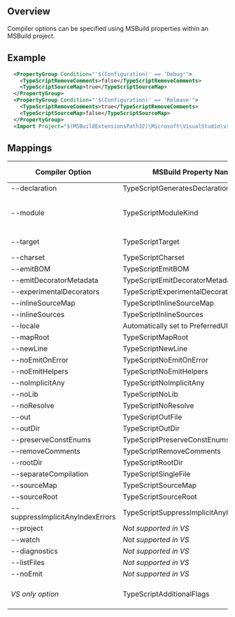 ## Overview
Compiler options can be specified using MSBuild properties within an MSBuild project.

## Example

```XML
  <PropertyGroup Condition="'$(Configuration)' == 'Debug'">
    <TypeScriptRemoveComments>false</TypeScriptRemoveComments>
    <TypeScriptSourceMap>true</TypeScriptSourceMap>
  </PropertyGroup>
  <PropertyGroup Condition="'$(Configuration)' == 'Release'">
    <TypeScriptRemoveComments>true</TypeScriptRemoveComments>
    <TypeScriptSourceMap>false</TypeScriptSourceMap>
  </PropertyGroup>
  <Import Project="$(MSBuildExtensionsPath32)\Microsoft\VisualStudio\v$(VisualStudioVersion)\TypeScript\Microsoft.TypeScript.targets" Condition="Exists('$(MSBuildExtensionsPath32)\Microsoft\VisualStudio\v$(VisualStudioVersion)\TypeScript\Microsoft.TypeScript.targets')" />
```

## Mappings

Compiler Option   | MSBuild Property Name | Allowed Values
------------------|-----------------------|-----------------
--declaration     | TypeScriptGeneratesDeclarations | boolean
--module          | TypeScriptModuleKind  | AMD, CommonJs, UMD, or System
--target          | TypeScriptTarget      | ES3, ES5, or ES6
--charset         | TypeScriptCharset     |                           
--emitBOM         | TypeScriptEmitBOM     | boolean     
--emitDecoratorMetadata | TypeScriptEmitDecoratorMetadata | boolean
--experimentalDecorators | TypeScriptExperimentalDecorators | boolean
--inlineSourceMap | TypeScriptInlineSourceMap |  boolean
--inlineSources   | TypeScriptInlineSources|  boolean
--locale          | Automatically set to PreferredUILang value |
--mapRoot         | TypeScriptMapRoot       | File path 
--newLine         | TypeScriptNewLine       | CRLF or LF
--noEmitOnError   | TypeScriptNoEmitOnError | boolean
--noEmitHelpers   | TypeScriptNoEmitHelpers | boolean
--noImplicitAny   | TypeScriptNoImplicitAny | boolean
--noLib           | TypeScriptNoLib       | boolean
--noResolve       | TypeScriptNoResolve   | boolean
--out             | TypeScriptOutFile     | File path
--outDir          | TypeScriptOutDir      | File path
--preserveConstEnums | TypeScriptPreserveConstEnums | boolean
--removeComments  | TypeScriptRemoveComments | boolean
--rootDir         | TypeScriptRootDir        | File path
--separateCompilation | TypeScriptSingleFile | boolean
--sourceMap       | TypeScriptSourceMap      | File path                         
--sourceRoot      | TypeScriptSourceRoot     | File path
--suppressImplicitAnyIndexErrors | TypeScriptSuppressImplicitAnyIndexErrors | boolean
--project         | *Not supported in VS* | 
--watch           | *Not supported in VS* |
--diagnostics     | *Not supported in VS* |
--listFiles       | *Not supported in VS* |
--noEmit          | *Not supported in VS* |
*VS only option*  | TypeScriptAdditionalFlags | *Any compiler option*
